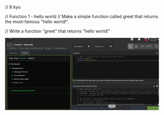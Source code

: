 // 8 kyu


// Function 1 - hello world
// Make a simple function called greet that returns the most-famous "hello world!".

// Write a function "greet" that returns "hello world!"

![alt](hello.png)
